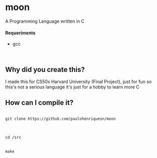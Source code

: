 # moon
A Programming Language written in C
<h4>Requeriments</h4>
<ul>
<li>gcc</li>
</ul>
<br>
<h2>Why did you create this?</h2>

<p>I made this for CS50x Harvard University (Final Project), just for fun so this's not a serious language it's just for a hobby to learn more C</p>

<h2>How can I compile it?</h2>

<code>
git clone https://github.com/paulohenriquesn/moon<br>
</code>
<br>
<code>
cd /src
</code>
<br>
<code>
make
</code>
